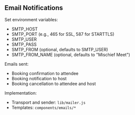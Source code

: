## Email Notifications

Set environment variables:

- SMTP_HOST
- SMTP_PORT (e.g., 465 for SSL, 587 for STARTTLS)
- SMTP_USER
- SMTP_PASS
- SMTP_FROM (optional, defaults to SMTP_USER)
- SMTP_FROM_NAME (optional, defaults to "Mischief Meet")

Emails sent:
- Booking confirmation to attendee
- Booking notification to host
- Booking cancellation to attendee and host

Implementation:
- Transport and sender: `lib/mailer.js`
- Templates: `components/emails/*`


